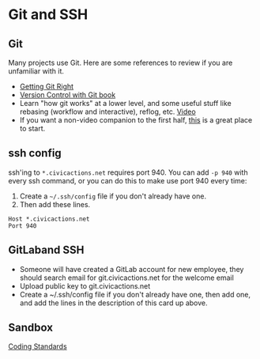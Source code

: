 # Git and SSH

## Git

Many projects use Git. Here are some references to review if you are unfamiliar with it.

*   [Getting Git Right](https://www.atlassian.com/git/)
*   [Version Control with Git book](http://www.amazon.com/Version-Control-Git-collaborative-development/dp/1449316387)
*   Learn "how git works" at a lower level, and some useful stuff like rebasing (workflow and interactive), reflog, etc. [Video](https://www.youtube.com/watch?v=MYP56QJpDr4)
*   If you want a non-video companion to the first half, [this](http://git-scm.com/book/en/v2/Git-Internals-Git-Objects) is a great place to start.

## ssh config

ssh'ing to `*.civicactions.net` requires port 940. You can add `-p 940` with every ssh command, or you can do this to make use port 940 every time:

1.  Create a `~/.ssh/config` file if you don't already have one.
2.  Then add these lines.


```
Host *.civicactions.net
Port 940
```

## GitLaband SSH

*   Someone will have created a GitLab account for new employee, they should search email for git.civicactions.net for the welcome email
*   Upload public key to git.civicactions.net
*   Create a ~/.ssh/config file if you don't already have one, then add one, and add the lines in the description of this card up above.

## Sandbox

[Coding Standards](../../05-engineering/back-end-development/#coding-standards.md)
